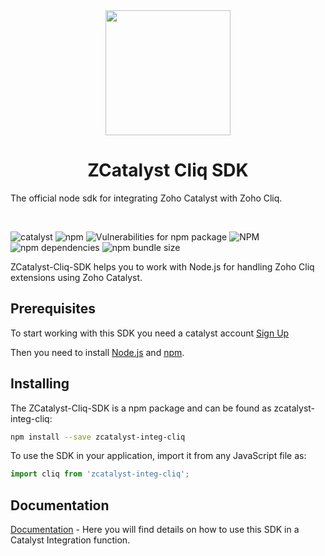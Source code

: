 <center>
    <a href="https://catalyst.zoho.com">
        <img width="200" height="200" src="https://www.zohowebstatic.com/sites/default/files/catalyst/catalyst-logo.svg">
    </a>
</center>

<center><h1>ZCatalyst Cliq SDK</h1></center>

<p>
  The official node sdk for integrating Zoho Catalyst with Zoho Cliq.
</p>
<br>

![catalyst](https://img.shields.io/badge/%E2%9A%A1-catalyst-blue.svg)
![npm](https://img.shields.io/npm/v/zcatalyst-integ-cliq.svg?color=blue)
![Vulnerabilities for npm package](https://img.shields.io/snyk/vulnerabilities/npm/zcatalyst-integ-cliq.svg)
![NPM](https://img.shields.io/npm/l/zcatalyst-integ-cliq.svg?color=brightgreen)
![npm dependencies](https://img.shields.io/badge/dependencies-1-brightgreen)
![npm bundle size](https://img.shields.io/bundlephobia/minzip/zcatalyst-integ-cliq?color=brightgreen)
<br>

ZCatalyst-Cliq-SDK helps you to work with Node.js for handling Zoho Cliq extensions using Zoho Catalyst.

## Prerequisites

To start working with this SDK you need a catalyst account [Sign Up](https://console.catalyst.zoho.com/)

Then you need to install [Node.js](http://nodejs.org/) and [npm](https://npmjs.org/).

## Installing

The ZCatalyst-Cliq-SDK is a npm package and can be found as zcatalyst-integ-cliq:

```bash
npm install --save zcatalyst-integ-cliq
```

To use the SDK in your application, import it from any JavaScript file as:

```javascript
import cliq from 'zcatalyst-integ-cliq';
```

## Documentation
[Documentation](https://www.zoho.com/catalyst/help/integration-functions.html) - Here you will find details on how to use this SDK in a Catalyst Integration function.
